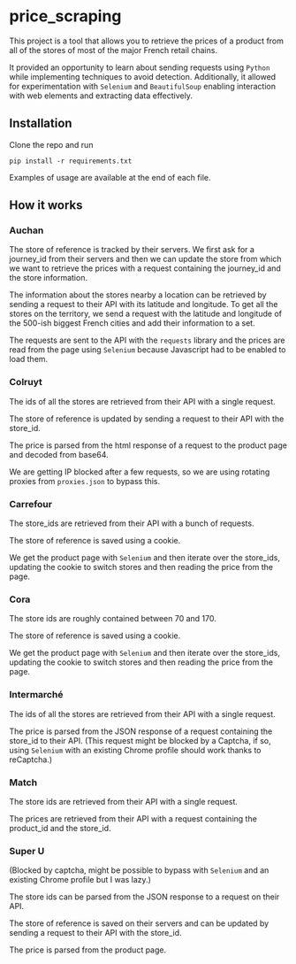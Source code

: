 # price_scraping

This project is a tool that allows you to retrieve the prices of a product from all of the stores of most of the major French retail chains.

It provided an opportunity to learn about sending requests using `Python` while implementing techniques to avoid detection. Additionally, it allowed for experimentation with `Selenium` and `BeautifulSoup` enabling interaction with web elements and extracting data effectively.

## Installation

Clone the repo and run 
    
    pip install -r requirements.txt

Examples of usage are available at the end of each file.

## How it works
### **Auchan**

The store of reference is tracked by their servers. We first ask for a journey_id from their servers and then we can update the store from which we want to retrieve the prices with a request containing the journey_id and the store information.

The information about the stores nearby a location can be retrieved by sending a request to their API with its latitude and longitude. To get all the stores on the territory, we send a request with the latitude and longitude of the 500-ish biggest French cities and add their information to a set.

The requests are sent to the API with the `requests` library and the prices are read from the page using `Selenium` because Javascript had to be enabled to load them.

### **Colruyt**

The ids of all the stores are retrieved from their API with a single request.

The store of reference is updated by sending a request to their API with the store_id.

The price is parsed from the html response of a request to the product page and decoded from base64.

We are getting IP blocked after a few requests, so we are using rotating proxies from `proxies.json` to bypass this.

### **Carrefour**

The store_ids are retrieved from their API with a bunch of requests. 

The store of reference is saved using a cookie. 

We get the product page with `Selenium` and then iterate over the store_ids, updating the cookie to switch stores and then reading the price from the page.

### **Cora**

The store ids are roughly contained between 70 and 170.

The store of reference is saved using a cookie.

We get the product page with `Selenium` and then iterate over the store_ids, updating the cookie to switch stores and then reading the price from the page.

### **Intermarché**

The ids of all the stores are retrieved from their API with a single request.

The price is parsed from the JSON response of a request containing the store_id to their API. (This request might be blocked by a Captcha, if so, using `Selenium` with an existing Chrome profile should work thanks to reCaptcha.)

### **Match**

The store ids are retrieved from their API with a single request.

The prices are retrieved from their API with a request containing the product_id and the store_id.

### **Super U**

(Blocked by captcha, might be possible to bypass with `Selenium` and an existing Chrome profile but I was lazy.)

The store ids can be parsed from the JSON response to a request on their API.

The store of reference is saved on their servers and can be updated by sending a request to their API with the store_id.

The price is parsed from the product page.

